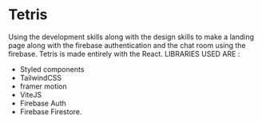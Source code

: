 # Tetris
Using the development skills along with the design skills to make a landing page along with the firebase authentication and the chat room using the firebase.
Tetris is made entirely with the React.
LIBRARIES USED ARE : 
* Styled components
* TailwindCSS
* framer motion
* ViteJS
* Firebase Auth
* Firebase Firestore.
